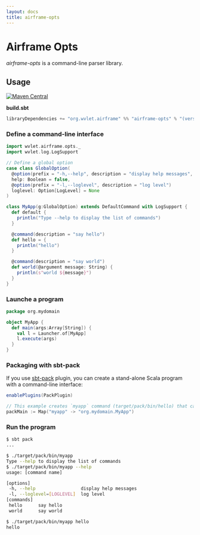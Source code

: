 ```yaml
---
layout: docs
title: airframe-opts
---
```


# Airframe Opts

*airframe-opts* is a command-line parser library.

## Usage
[![Maven Central](https://maven-badges.herokuapp.com/maven-central/org.wvlet.airframe/airframe-opts_2.12/badge.svg)](http://central.maven.org/maven2/org/wvlet/airframe/airframe-opts_2.12/)

**build.sbt**

```scala
libraryDependencies += "org.wvlet.airframe" %% "airframe-opts" % "(version)"
```

### Define a command-line interface 
```scala
import wvlet.airframe.opts._
import wvlet.log.LogSupport

// Define a global option
case class GlobalOption(
  @option(prefix = "-h,--help", description = "display help messages", isHelp = true) 
  help: Boolean = false,
  @option(prefix = "-l,--loglevel", description = "log level") 
  loglevel: Option[LogLevel] = None
)

class MyApp(g:GlobalOption) extends DefaultCommand with LogSupport {
  def default {
    println("Type --help to display the list of commands")
  }

  @command(description = "say hello")
  def hello = {
    println("hello")
  }

  @command(description = "say world")
  def world(@argument message: String) {
    println(s"world ${message}")
  }
}
```

### Launche a program 

```scala
package org.mydomain

object MyApp {
  def main(args:Array[String]) {
    val l = Launcher.of[MyApp]
    l.execute(args)
  }
}
```

### Packaging with sbt-pack
If you use [sbt-pack](https://github.com/xerial/sbt-pack) plugin, you can create a stand-alone Scala program with a command-line interface:

```scala
enablePlugins(PackPlugin)

// This example creates `myapp` command (target/pack/bin/hello) that calls org.mydomain.MyApp#main(Array[String]) 
packMain := Map("myapp" -> "org.mydomain.MyApp")
```


### Run the program 
```sh
$ sbt pack
...

$ ./target/pack/bin/myapp 
Type --help to display the list of commands
$ ./target/pack/bin/myapp --help
usage: [command name]

[options]
 -h, --help                 display help messages
 -l, --loglevel=[LOGLEVEL]  log level 
[commands]
 hello      say hello
 world     	say world

$ ./target/pack/bin/myapp hello
hello
```
